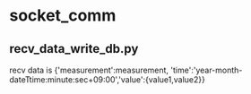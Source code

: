 # socket_comm

## recv_data_write_db.py
recv data is {'measurement':measurement, 'time':'year-month-dateTtime:minute:sec+09:00','value':{value1,value2}}

